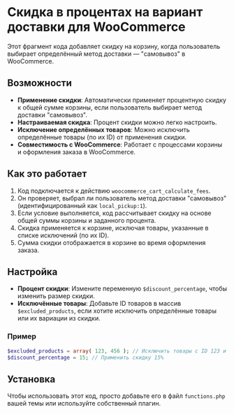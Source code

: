 # Скидка в процентах на вариант доставки для WooCommerce

Этот фрагмент кода добавляет скидку на корзину, когда пользователь выбирает определённый метод доставки — "самовывоз" в WooCommerce.

## Возможности
- **Применение скидки**: Автоматически применяет процентную скидку к общей сумме корзины, если пользователь выбирает метод доставки "самовывоз".
- **Настраиваемая скидка**: Процент скидки можно легко настроить.
- **Исключение определённых товаров**: Можно исключить определённые товары (по их ID) от применения скидки.
- **Совместимость с WooCommerce**: Работает с процессами корзины и оформления заказа в WooCommerce.

## Как это работает
1. Код подключается к действию `woocommerce_cart_calculate_fees`.
2. Он проверяет, выбрал ли пользователь метод доставки "самовывоз" (идентифицированный как `local_pickup:1`).
3. Если условие выполняется, код рассчитывает скидку на основе общей суммы корзины и заданного процента.
4. Скидка применяется к корзине, исключая товары, указанные в списке исключений (по их ID).
5. Сумма скидки отображается в корзине во время оформления заказа.

## Настройка
- **Процент скидки**: Измените переменную `$discount_percentage`, чтобы изменить размер скидки.
- **Исключённые товары**: Добавьте ID товаров в массив `$excluded_products`, если хотите исключить определённые товары или их вариации из скидки.
  
### Пример
```php
$excluded_products = array( 123, 456 ); // Исключить товары с ID 123 и 456
$discount_percentage = 15; // Применить скидку 15%
```

## Установка
Чтобы использовать этот код, просто добавьте его в файл `functions.php` вашей темы или используйте собственный плагин.
